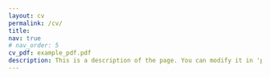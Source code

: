 ```yaml
---
layout: cv
permalink: /cv/
title: 
nav: true
# nav_order: 5
cv_pdf: example_pdf.pdf
description: This is a description of the page. You can modify it in 'pages/_cv.md'. You can also change or remove the top pdf download button.
---
```

